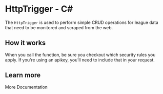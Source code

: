 # HttpTrigger - C<span>#</span>

The `HttpTrigger` is used to perform simple CRUD operations for league data that need to be monitored and scraped from the web.

## How it works

When you call the function, be sure you checkout which security rules you apply. If you're using an apikey, you'll need to include that in your request.

## Learn more

<TODO> More Documentation